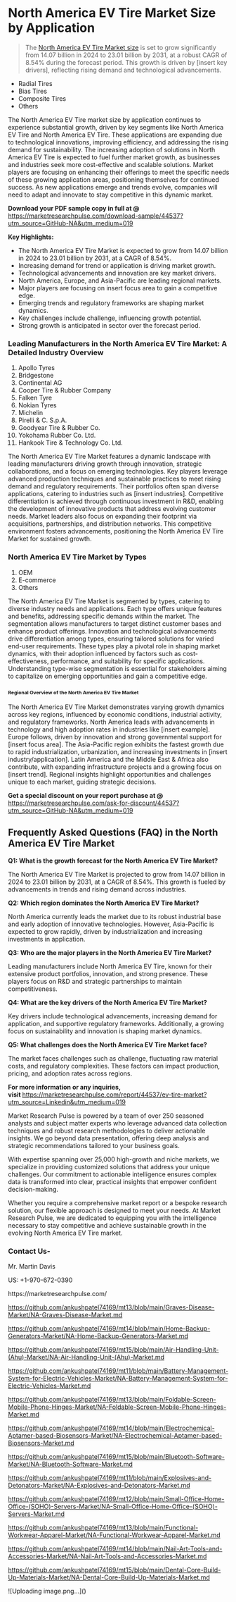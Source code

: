 <h1>North America EV Tire Market&nbsp;Size by Application</h1><blockquote><p>The <a href="https://marketresearchpulse.com/download-sample/44537?utm_source=GitHub-NA&amp;utm_medium=019">North America EV Tire Market size</a> is set to grow significantly from 14.07 billion in 2024 to 23.01 billion by 2031, at a robust CAGR of 8.54% during the forecast period. This growth is driven by [insert key drivers], reflecting rising demand and technological advancements.</p></blockquote><ul><li>Radial Tires<li> Bias Tires<li> Composite Tires<li> Others</li></ul><p>The North America EV Tire market size by application continues to experience substantial growth, driven by key segments like North America EV Tire and North America EV Tire. These applications are expanding due to technological innovations, improving efficiency, and addressing the rising demand for sustainability. The increasing adoption of solutions in North America EV Tire is expected to fuel further market growth, as businesses and industries seek more cost-effective and scalable solutions. Market players are focusing on enhancing their offerings to meet the specific needs of these growing application areas, positioning themselves for continued success. As new applications emerge and trends evolve, companies will need to adapt and innovate to stay competitive in this dynamic market.</p><p><strong>Download your PDF sample copy in full at @ </strong><a href="https://marketresearchpulse.com/download-sample/44537?utm_source=GitHub-NA&amp;utm_medium=019">https://marketresearchpulse.com/download-sample/44537?utm_source=GitHub-NA&amp;utm_medium=019</a></p><p><strong>Key Highlights: </strong></p><ul><li>The North America EV Tire Market is expected to grow from 14.07 billion in 2024 to 23.01 billion by 2031, at a CAGR of 8.54%.</li><li>Increasing demand for trend or application is driving market growth.</li><li>Technological advancements and innovation are key market drivers.</li><li>North America, Europe, and Asia-Pacific are leading regional markets.</li><li>Major players are focusing on insert focus area to gain a competitive edge.</li><li>Emerging trends and regulatory frameworks are shaping market dynamics.</li><li>Key challenges include challenge, influencing growth potential.</li><li>Strong growth is anticipated in sector over the forecast period.</li></ul><h3>Leading Manufacturers in the North America EV Tire Market: A Detailed Industry Overview</h3><ol><li>Apollo Tyres</li><li>Bridgestone</li><li>Continental AG</li><li>Cooper Tire & Rubber Company</li><li>Falken Tyre</li><li>Nokian Tyres</li><li>Michelin</li><li>Pirelli & C. S.p.A.</li><li>Goodyear Tire & Rubber Co.</li><li>Yokohama Rubber Co. Ltd.</li><li>Hankook Tire & Technology Co. Ltd.</li></ol><div class="flex max-w-full flex-col flex-grow"><div class="min-h-8 text-message flex w-full flex-col items-end gap-2 whitespace-normal break-words [.text-message+&amp;]:mt-5" dir="auto" data-message-author-role="assistant" data-message-id="fd8432e4-4910-450d-b182-61b7bfb0a01f" data-message-model-slug="gpt-4o"><div class="flex w-full flex-col gap-1 empty:hidden first:pt-[3px]"><div class="markdown prose w-full break-words dark:prose-invert light"><p>The North America EV Tire Market features a dynamic landscape with leading manufacturers driving growth through innovation, strategic collaborations, and a focus on emerging technologies. Key players leverage advanced production techniques and sustainable practices to meet rising demand and regulatory requirements. Their portfolios often span diverse applications, catering to industries such as [insert industries]. Competitive differentiation is achieved through continuous investment in R&amp;D, enabling the development of innovative products that address evolving customer needs. Market leaders also focus on expanding their footprint via acquisitions, partnerships, and distribution networks. This competitive environment fosters advancements, positioning the North America EV Tire Market for sustained growth.</p></div></div></div></div><h3>North America EV Tire Market by Types</h3><ol><li>OEM<li> E-commerce<li> Others</li></ol><div class="flex max-w-full flex-col flex-grow"><div class="min-h-8 text-message flex w-full flex-col items-end gap-2 whitespace-normal break-words [.text-message+&amp;]:mt-5" dir="auto" data-message-author-role="assistant" data-message-id="084470be-0bb7-4664-bddf-5156b4f41249" data-message-model-slug="gpt-4o-mini"><div class="flex w-full flex-col gap-1 empty:hidden first:pt-[3px]"><div class="markdown prose w-full break-words dark:prose-invert light"><p>The North America EV Tire Market is segmented by types, catering to diverse industry needs and applications. Each type offers unique features and benefits, addressing specific demands within the market. The segmentation allows manufacturers to target distinct customer bases and enhance product offerings. Innovation and technological advancements drive differentiation among types, ensuring tailored solutions for varied end-user requirements. These types play a pivotal role in shaping market dynamics, with their adoption influenced by factors such as cost-effectiveness, performance, and suitability for specific applications. Understanding type-wise segmentation is essential for stakeholders aiming to capitalize on emerging opportunities and gain a competitive edge.</p></div></div></div></div><h3><span style="font-size: 11px;">Regional Overview of the North America EV Tire Market</span></h3><div class="flex max-w-full flex-col flex-grow"><div class="min-h-8 text-message flex w-full flex-col items-end gap-2 whitespace-normal break-words [.text-message+&amp;]:mt-5" dir="auto" data-message-author-role="assistant" data-message-id="e9038762-ce64-4e30-91c9-9bd413514231" data-message-model-slug="gpt-4o-mini"><div class="flex w-full flex-col gap-1 empty:hidden first:pt-[3px]"><div class="markdown prose w-full break-words dark:prose-invert light"><p>The North America EV Tire Market demonstrates varying growth dynamics across key regions, influenced by economic conditions, industrial activity, and regulatory frameworks. North America leads with advancements in technology and high adoption rates in industries like [insert example]. Europe follows, driven by innovation and strong governmental support for [insert focus area]. The Asia-Pacific region exhibits the fastest growth due to rapid industrialization, urbanization, and increasing investments in [insert industry/application]. Latin America and the Middle East &amp; Africa also contribute, with expanding infrastructure projects and a growing focus on [insert trend]. Regional insights highlight opportunities and challenges unique to each market, guiding strategic decisions.</p></div></div></div></div><p><strong>Get a special discount on your report purchase at @ </strong><a href="https://marketresearchpulse.com/ask-for-discount/44537?utm_source=GitHub-NA&amp;utm_medium=019">https://marketresearchpulse.com/ask-for-discount/44537?utm_source=GitHub-NA&amp;utm_medium=019</a></p><h2>Frequently Asked Questions (FAQ) in the North America EV Tire Market</h2><p><strong>Q1: What is the growth forecast for the North America EV Tire Market?</strong></p><p>The North America EV Tire Market is projected to grow from 14.07 billion in 2024 to 23.01 billion by 2031, at a CAGR of 8.54%. This growth is fueled by advancements in trends and rising demand across industries.</p><p><strong>Q2: Which region dominates the North America EV Tire Market?</strong></p><p>North America currently leads the market due to its robust industrial base and early adoption of innovative technologies. However, Asia-Pacific is expected to grow rapidly, driven by industrialization and increasing investments in application.</p><p><strong>Q3: Who are the major players in the North America EV Tire Market?</strong></p><p>Leading manufacturers include North America EV Tire, known for their extensive product portfolios, innovation, and strong presence. These players focus on R&amp;D and strategic partnerships to maintain competitiveness.</p><p><strong>Q4: What are the key drivers of the North America EV Tire Market?</strong></p><p>Key drivers include technological advancements, increasing demand for application, and supportive regulatory frameworks. Additionally, a growing focus on sustainability and innovation is shaping market dynamics.</p><p><strong>Q5: What challenges does the North America EV Tire Market face?</strong></p><p>The market faces challenges such as challenge, fluctuating raw material costs, and regulatory complexities. These factors can impact production, pricing, and adoption rates across regions.</p><p><strong>For more information or any inquiries, visit&nbsp;</strong><a href="https://marketresearchpulse.com/report/44537/ev-tire-market?utm_source=Linkedin&utm_medium=019">https://marketresearchpulse.com/report/44537/ev-tire-market?utm_source=Linkedin&utm_medium=019</a></p><p>Market Research Pulse is powered by a team of over 250 seasoned analysts and subject matter experts who leverage advanced data collection techniques and robust research methodologies to deliver actionable insights. We go beyond data presentation, offering deep analysis and strategic recommendations tailored to your business goals.</p><p>With expertise spanning over 25,000 high-growth and niche markets, we specialize in providing customized solutions that address your unique challenges. Our commitment to actionable intelligence ensures complex data is transformed into clear, practical insights that empower confident decision-making.</p><p>Whether you require a comprehensive market report or a bespoke research solution, our flexible approach is designed to meet your needs. At Market Research Pulse, we are dedicated to equipping you with the intelligence necessary to stay competitive and achieve sustainable growth in the evolving North America EV Tire market.</p><h3><strong>Contact Us-</strong></h3><p>Mr. Martin Davis</p><p>US: +1-970-672-0390</p><p>https://marketresearchpulse.com/</p><p><a href="https://github.com/ankushpatel74169/mt13/blob/main/Graves-Disease-Market/NA-Graves-Disease-Market.md">https://github.com/ankushpatel74169/mt13/blob/main/Graves-Disease-Market/NA-Graves-Disease-Market.md</a></p><p><a href="https://github.com/ankushpatel74169/mt14/blob/main/Home-Backup-Generators-Market/NA-Home-Backup-Generators-Market.md">https://github.com/ankushpatel74169/mt14/blob/main/Home-Backup-Generators-Market/NA-Home-Backup-Generators-Market.md</a></p><p><a href="https://github.com/ankushpatel74169/mt15/blob/main/Air-Handling-Unit-(Ahu)-Market/NA-Air-Handling-Unit-(Ahu)-Market.md">https://github.com/ankushpatel74169/mt15/blob/main/Air-Handling-Unit-(Ahu)-Market/NA-Air-Handling-Unit-(Ahu)-Market.md</a></p><p><a href="https://github.com/ankushpatel74169/mt11/blob/main/Battery-Management-System-for-Electric-Vehicles-Market/NA-Battery-Management-System-for-Electric-Vehicles-Market.md">https://github.com/ankushpatel74169/mt11/blob/main/Battery-Management-System-for-Electric-Vehicles-Market/NA-Battery-Management-System-for-Electric-Vehicles-Market.md</a></p><p><a href="https://github.com/ankushpatel74169/mt13/blob/main/Foldable-Screen-Mobile-Phone-Hinges-Market/NA-Foldable-Screen-Mobile-Phone-Hinges-Market.md">https://github.com/ankushpatel74169/mt13/blob/main/Foldable-Screen-Mobile-Phone-Hinges-Market/NA-Foldable-Screen-Mobile-Phone-Hinges-Market.md</a></p><p><a href="https://github.com/ankushpatel74169/mt14/blob/main/Electrochemical-Aptamer-based-Biosensors-Market/NA-Electrochemical-Aptamer-based-Biosensors-Market.md">https://github.com/ankushpatel74169/mt14/blob/main/Electrochemical-Aptamer-based-Biosensors-Market/NA-Electrochemical-Aptamer-based-Biosensors-Market.md</a></p><p><a href="https://github.com/ankushpatel74169/mt15/blob/main/Bluetooth-Software-Market/NA-Bluetooth-Software-Market.md">https://github.com/ankushpatel74169/mt15/blob/main/Bluetooth-Software-Market/NA-Bluetooth-Software-Market.md</a></p><p><a href="https://github.com/ankushpatel74169/mt11/blob/main/Explosives-and-Detonators-Market/NA-Explosives-and-Detonators-Market.md">https://github.com/ankushpatel74169/mt11/blob/main/Explosives-and-Detonators-Market/NA-Explosives-and-Detonators-Market.md</a></p><p><a href="https://github.com/ankushpatel74169/mt12/blob/main/Small-Office-Home-Office-(SOHO)-Servers-Market/NA-Small-Office-Home-Office-(SOHO)-Servers-Market.md">https://github.com/ankushpatel74169/mt12/blob/main/Small-Office-Home-Office-(SOHO)-Servers-Market/NA-Small-Office-Home-Office-(SOHO)-Servers-Market.md</a></p><p><a href="https://github.com/ankushpatel74169/mt13/blob/main/Functional-Workwear-Apparel-Market/NA-Functional-Workwear-Apparel-Market.md">https://github.com/ankushpatel74169/mt13/blob/main/Functional-Workwear-Apparel-Market/NA-Functional-Workwear-Apparel-Market.md</a></p><p><a href="https://github.com/ankushpatel74169/mt14/blob/main/Nail-Art-Tools-and-Accessories-Market/NA-Nail-Art-Tools-and-Accessories-Market.md">https://github.com/ankushpatel74169/mt14/blob/main/Nail-Art-Tools-and-Accessories-Market/NA-Nail-Art-Tools-and-Accessories-Market.md</a></p><p><a href="https://github.com/ankushpatel74169/mt15/blob/main/Dental-Core-Build-Up-Materials-Market/NA-Dental-Core-Build-Up-Materials-Market.md">https://github.com/ankushpatel74169/mt15/blob/main/Dental-Core-Build-Up-Materials-Market/NA-Dental-Core-Build-Up-Materials-Market.md</a></p>
![Uploading image.png…]()
